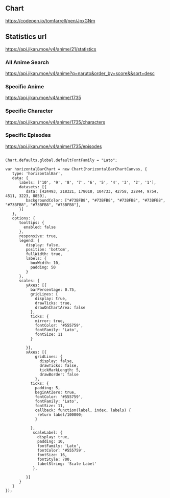 ## Chart

https://codepen.io/tomfarrell/pen/JpxGNm

## Statistics url

https://api.jikan.moe/v4/anime/21/statistics

### All Anime Search

https://api.jikan.moe/v4/anime?q=naruto&order_by=score&&sort=desc

### Specific Anime

https://api.jikan.moe/v4/anime/1735

### Specific Character

https://api.jikan.moe/v4/anime/1735/characters

### Specific Episodes

https://api.jikan.moe/v4/anime/1735/episodes

```

Chart.defaults.global.defaultFontFamily = "Lato";

var horizontalBarChart = new Chart(horizontalBarChartCanvas, {
   type: 'horizontalBar',
   data: {
      labels: ['10', '9', '8', '7', '6', '5', '4', '3', '2', '1'],
      datasets: [{
         data: [424493, 218321, 178018, 104733, 42758, 22844, 9754, 4511, 3223, 8859],
         backgroundColor: ["#73BFB8", "#73BFB8", "#73BFB8", "#73BFB8", "#73BFB8", "#73BFB8", "#73BFB8"],
      }]
   },
   options: {
      tooltips: {
        enabled: false
      },
      responsive: true,
      legend: {
         display: false,
         position: 'bottom',
         fullWidth: true,
         labels: {
           boxWidth: 10,
           padding: 50
         }
      },
      scales: {
         yAxes: [{
           barPercentage: 0.75,
           gridLines: {
             display: true,
             drawTicks: true,
             drawOnChartArea: false
           },
           ticks: {
             mirror: true,
             fontColor: '#555759',
             fontFamily: 'Lato',
             fontSize: 11
           }

         }],
         xAxes: [{
             gridLines: {
               display: false,
               drawTicks: false,
               tickMarkLength: 5,
               drawBorder: false
             },
           ticks: {
             padding: 5,
             beginAtZero: true,
             fontColor: '#555759',
             fontFamily: 'Lato',
             fontSize: 11,
             callback: function(label, index, labels) {
              return label/100000;
             }

           },
            scaleLabel: {
              display: true,
              padding: 10,
              fontFamily: 'Lato',
              fontColor: '#555759',
              fontSize: 16,
              fontStyle: 700,
              labelString: 'Scale Label'
            },

         }]
      }
   }
});
```
